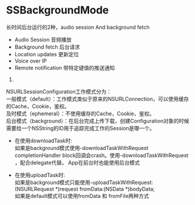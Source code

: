 # SSBackgroundMode
长时间后台运行的2种，audio session And background fetch

* Audio Session  音频播放 
* Background fetch  后台请求
* Location updates   更新定位
* Voice over IP   
* Remote notification  带特定键值的推送通知

1.
NSURLSessionConfiguration工作模式分为：    
一般模式（default）：工作模式类似于原来的NSURLConnection，可以使用缓存的Cache，Cookie，鉴权。    
及时模式（ephemeral）：不使用缓存的Cache，Cookie，鉴权。      
后台模式（background）：在后台完成上传下载，创建Configuration对象的时候需要给一个NSString的ID用于追踪完成工作的Session是哪一个。    

* 在使用downloadTask时:   
如果是background模式使用-downloadTaskWithRequest completionHandler block回调会crash。使用-downloadTaskWithRequest ，配合delegate代替。 App在前台时也能使用后台模式     

* 在使用uploadTask时:   
如果是background模式只能使用-uploadTaskWithRequest:(NSURLRequest *)request fromData:(NSData *)bodyData;     
如果是default模式可以使用fromData 和 fromFile两种方式


